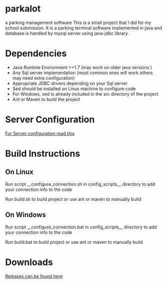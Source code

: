 # parkalot
a parking management software
This is a small project that I did for my school submission. 
It is a parking terminal software implemented in java and database is handled by mysql server using java-jdbc library. 

<h1>Dependencies</h1>
<ul>
	<li>Java Runtime Environment  >=1.7 
		(may work on older java versions )</li>
	<li>Any Sql server implementation 
		(most common ones will work others may need extra configuration)</li>
	<li>Appropriate JDBC drivers depending on your Sql server</li>
	<li>Sed should be installed on Linux machine to configure code</li>
	<li>For Windows, sed is already included in the src directory of the project</li>
	<li>Ant or Maven to build the project</li>
</ul>

<h1>Server Configuration</h1>
<a href="https://github.com/LLL2yu/parkalot/blob/master/server%20configuration">For Server configuration read this</a>
<br>
<h1>Build Instructions</h1>
<h2>On Linux</h2>
<p>Run script __configure_connection.sh in config_scripts__ directory to add your connection info to the code</p>
<p>Run build.sh to build project or use ant or maven to manually build</p>
<h2>On Windows</h2>
<p>Run script __configure_connection.bat in config_scripts__ directory to add your connection info to the code</p>
<p>Run build.bat to build project or use ant or maven to manually build</p>
<h1>Downloads</h1>
<a href="https://github.com/LLL2yu/parkalot/releases">Releases can be found here</a>